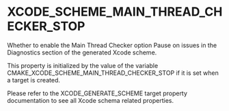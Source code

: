   

# XCODE_SCHEME_MAIN_THREAD_CHECKER_STOP  
Whether to enable the Main Thread Checker option
Pause on issues
in the Diagnostics section of the generated Xcode scheme.  

This property is initialized by the value of the variable
CMAKE_XCODE_SCHEME_MAIN_THREAD_CHECKER_STOP if it is set
when a target is created.  

Please refer to the XCODE_GENERATE_SCHEME target property
documentation to see all Xcode schema related properties.  

